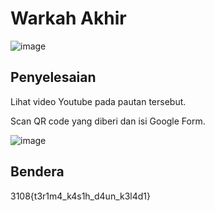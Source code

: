 # Warkah Akhir
![image](https://github.com/6D756E6972/3108CTF/assets/129729880/b1b76b0e-ea6b-4957-b4c7-f73f4bff37ad)

## Penyelesaian
Lihat video Youtube pada pautan tersebut.

Scan QR code yang diberi dan isi Google Form.

![image](https://github.com/6D756E6972/3108CTF/assets/129729880/48ca78de-959d-4022-8a92-f8f9bbface1d)

## Bendera
3108{t3r1m4_k4s1h_d4un_k3l4d1}

